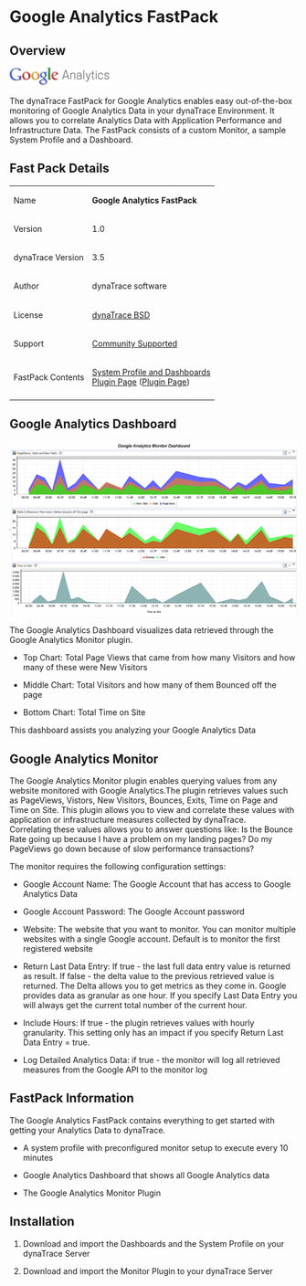 <html xmlns="http://www.w3.org/1999/xhtml">
<head>
    <title>Google Analytics FastPack</title>
    <meta http-equiv="Content-Type" content="text/html; charset=UTF-8"/>
    <meta http-equiv="X-UA-Compatible" content="IE=EmulateIE8" />
    <meta content="Scroll Wiki Publisher" name="generator"/>
    <link type="text/css" rel="stylesheet" href="css/blueprint/liquid.css" media="screen, projection"/>
    <link type="text/css" rel="stylesheet" href="css/blueprint/print.css" media="print"/>
    <link type="text/css" rel="stylesheet" href="css/content-style.css" media="screen, projection, print"/>
    <link type="text/css" rel="stylesheet" href="css/screen.css" media="screen, projection"/>
    <link type="text/css" rel="stylesheet" href="css/print.css" media="print"/>
</head>
<body>
                <h1>Google Analytics FastPack</h1>
    <div class="section-2"  id="35323942_GoogleAnalyticsFastPack-Overview"  >
        <h2>Overview</h2>
    <p>
            <img src="images_community/download/attachments/35323942/icon.png" alt="images_community/download/attachments/35323942/icon.png" class="confluence-embedded-image" />
            </p>
    <p>
    </p>
    <p>
The dynaTrace FastPack for Google Analytics enables easy out-of-the-box monitoring of Google Analytics Data in your dynaTrace Environment. It allows you to correlate Analytics Data with Application Performance and Infrastructure Data. The FastPack consists of a custom Monitor, a sample System Profile and a Dashboard.    </p>
    </div>
    <div class="section-2"  id="35323942_GoogleAnalyticsFastPack-FastPackDetails"  >
        <h2>Fast Pack Details</h2>
    <div class="tablewrap">
        <table>
<thead class=" "></thead><tfoot class=" "></tfoot><tbody class=" ">    <tr>
            <td rowspan="1" colspan="1">
        <p>
Name    </p>
            </td>
                <td rowspan="1" colspan="1">
        <p>
<strong class=" ">Google Analytics FastPack</strong>    </p>
            </td>
        </tr>
    <tr>
            <td rowspan="1" colspan="1">
        <p>
Version    </p>
            </td>
                <td rowspan="1" colspan="1">
        <p>
1.0    </p>
            </td>
        </tr>
    <tr>
            <td rowspan="1" colspan="1">
        <p>
dynaTrace Version    </p>
            </td>
                <td rowspan="1" colspan="1">
        <p>
3.5    </p>
            </td>
        </tr>
    <tr>
            <td rowspan="1" colspan="1">
        <p>
Author    </p>
            </td>
                <td rowspan="1" colspan="1">
        <p>
dynaTrace software    </p>
            </td>
        </tr>
    <tr>
            <td rowspan="1" colspan="1">
        <p>
License    </p>
            </td>
                <td rowspan="1" colspan="1">
        <p>
<a href="attachments_5275722_2_dynaTraceBSD.txt">dynaTrace BSD</a>    </p>
            </td>
        </tr>
    <tr>
            <td rowspan="1" colspan="1">
        <p>
Support    </p>
            </td>
                <td rowspan="1" colspan="1">
        <p>
<a href="https://community/display/DL/Support+Levels#SupportLevels-Community">Community Supported </a>    </p>
            </td>
        </tr>
    <tr>
            <td rowspan="1" colspan="1">
        <p>
FastPack Contents    </p>
            </td>
                <td rowspan="1" colspan="1">
        <p>
<a href="attachments_35487748_1_GoogleAnalytics_SystemProfile_and_Dashboard.zip">System Profile and Dashboards </a><br/><a href="attachments_34996231_1_com.dynatrace.diagnostics.plugin.GoogleAnalytics_1.0.0.jar">Plugin Page</a> (<a href="https://community/display/DL/Google+Analytics+Monitor+Plugin">Plugin Page</a>)    </p>
            </td>
        </tr>
    <tr>
            <td rowspan="1" colspan="1">
                </td>
                <td rowspan="1" colspan="1">
                </td>
        </tr>
</tbody>        </table>
            </div>
    </div>
    <div class="section-2"  id="35323942_GoogleAnalyticsFastPack-GoogleAnalyticsDashboard"  >
        <h2>Google Analytics Dashboard</h2>
    <p>
            <img src="images_community/download/attachments/35323942/GADashboard.PNG" alt="images_community/download/attachments/35323942/GADashboard.PNG" class="" />
            </p>
    <p>
The Google Analytics Dashboard visualizes data retrieved through the Google Analytics Monitor plugin.    </p>
<ul class=" "><li class=" ">    <p>
Top Chart: Total Page Views that came from how many Visitors and how many of these were New Visitors    </p>
</li><li class=" ">    <p>
Middle Chart: Total Visitors and how many of them Bounced off the page    </p>
</li><li class=" ">    <p>
Bottom Chart: Total Time on Site    </p>
</li></ul>    <p>
This dashboard assists you analyzing your Google Analytics Data    </p>
    </div>
    <div class="section-2"  id="35323942_GoogleAnalyticsFastPack-GoogleAnalyticsMonitor"  >
        <h2>Google Analytics Monitor</h2>
    <p>
The Google Analytics Monitor plugin enables querying values from any website monitored with Google Analytics.The plugin retrieves values such as PageViews, Vistors, New Visitors, Bounces, Exits, Time on Page and Time on Site. This plugin allows you to view and correlate these values with application or infrastructure measures collected by dynaTrace.<br/>Correlating these values allows you to answer questions like: Is the Bounce Rate going up because I have a problem on my landing pages? Do my PageViews go down because of slow performance transactions?    </p>
    <p>
The monitor requires the following configuration settings:    </p>
<ul class=" "><li class=" ">    <p>
Google Account Name: The Google Account that has access to Google Analytics Data    </p>
</li><li class=" ">    <p>
Google Account Password: The Google Account password    </p>
</li><li class=" ">    <p>
Website: The website that you want to monitor. You can monitor multiple websites with a single Google account. Default is to monitor the first registered website    </p>
</li><li class=" ">    <p>
Return Last Data Entry: If true - the last full data entry value is returned as result. If false - the delta value to the previous retrieved value is returned. The Delta allows you to get metrics as they come in. Google provides data as granular as one hour. If you specify Last Data Entry you will always get the current total number of the current hour.    </p>
</li><li class=" ">    <p>
Include Hours: If true - the plugin retrieves values with hourly granularity. This setting only has an impact if you specify Return Last Data Entry = true.    </p>
</li><li class=" ">    <p>
Log Detailed Analytics Data: if true - the monitor will log all retrieved measures from the Google API to the monitor log    </p>
</li></ul>    </div>
    <div class="section-2"  id="35323942_GoogleAnalyticsFastPack-FastPackInformation"  >
        <h2>FastPack Information</h2>
    <p>
The Google Analytics FastPack contains everything to get started with getting your Analytics Data to dynaTrace.    </p>
<ul class=" "><li class=" ">    <p>
A system profile with preconfigured monitor setup to execute every 10 minutes    </p>
</li><li class=" ">    <p>
Google Analytics Dashboard that shows all Google Analytics data    </p>
</li><li class=" ">    <p>
The Google Analytics Monitor Plugin    </p>
</li></ul>    </div>
    <div class="section-2"  id="35323942_GoogleAnalyticsFastPack-Installation"  >
        <h2>Installation</h2>
<ol class=" "><li class=" ">    <p>
Download and import the Dashboards and the System Profile on your dynaTrace Server    </p>
</li><li class=" ">    <p>
Download and import the Monitor Plugin to your dynaTrace Server    </p>
</li></ol>    </div>
            </div>
        </div>
        <div class="footer">
        </div>
    </div>
</body>
</html>

